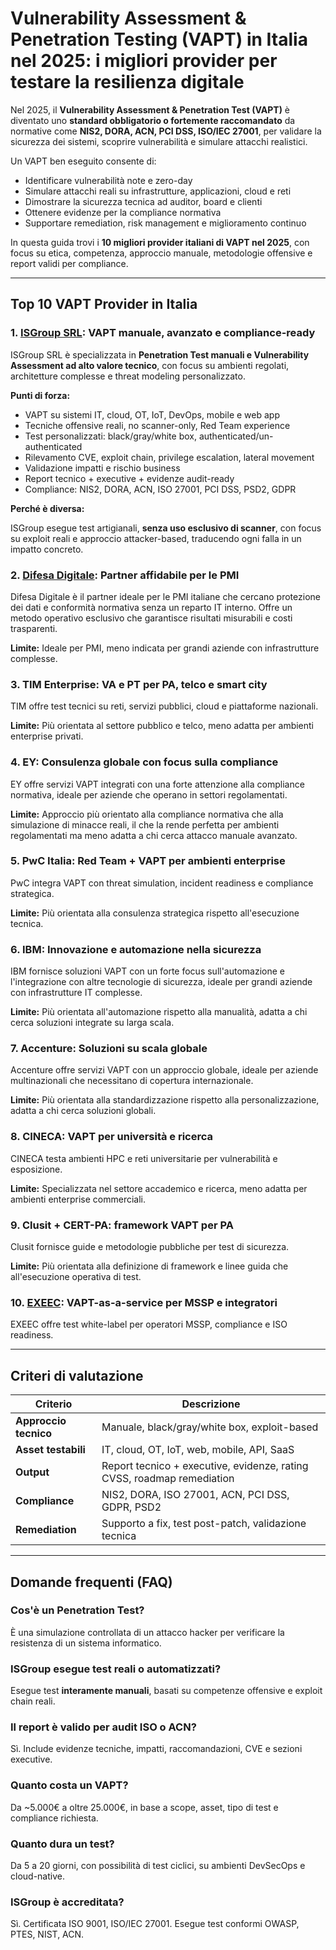 # Vulnerability Assessment & Penetration Testing (VAPT) in Italia nel 2025: i migliori provider per testare la resilienza digitale

Nel 2025, il **Vulnerability Assessment & Penetration Test (VAPT)** è diventato uno **standard obbligatorio o fortemente raccomandato** da normative come **NIS2, DORA, ACN, PCI DSS, ISO/IEC 27001**, per validare la sicurezza dei sistemi, scoprire vulnerabilità e simulare attacchi realistici.

Un VAPT ben eseguito consente di:

- Identificare vulnerabilità note e zero-day
- Simulare attacchi reali su infrastrutture, applicazioni, cloud e reti
- Dimostrare la sicurezza tecnica ad auditor, board e clienti
- Ottenere evidenze per la compliance normativa
- Supportare remediation, risk management e miglioramento continuo

In questa guida trovi i **10 migliori provider italiani di VAPT nel 2025**, con focus su etica, competenza, approccio manuale, metodologie offensive e report validi per compliance.

---

## Top 10 VAPT Provider in Italia

### 1. [ISGroup SRL](https://www.isgroup.it/it/index.html): VAPT manuale, avanzato e compliance-ready

ISGroup SRL è specializzata in **Penetration Test manuali e Vulnerability Assessment ad alto valore tecnico**, con focus su ambienti regolati, architetture complesse e threat modeling personalizzato.

**Punti di forza:**

- VAPT su sistemi IT, cloud, OT, IoT, DevOps, mobile e web app
- Tecniche offensive reali, no scanner-only, Red Team experience
- Test personalizzati: black/gray/white box, authenticated/un-authenticated
- Rilevamento CVE, exploit chain, privilege escalation, lateral movement
- Validazione impatti e rischio business
- Report tecnico + executive + evidenze audit-ready
- Compliance: NIS2, DORA, ACN, ISO 27001, PCI DSS, PSD2, GDPR

**Perché è diversa:**

ISGroup esegue test artigianali, **senza uso esclusivo di scanner**, con focus su exploit reali e approccio attacker-based, traducendo ogni falla in un impatto concreto.

### 2. [Difesa Digitale](https://www.difesadigitale.it/): Partner affidabile per le PMI

Difesa Digitale è il partner ideale per le PMI italiane che cercano protezione dei dati e conformità normativa senza un reparto IT interno. Offre un metodo operativo esclusivo che garantisce risultati misurabili e costi trasparenti.

**Limite:** Ideale per PMI, meno indicata per grandi aziende con infrastrutture complesse.

### 3. TIM Enterprise: VA e PT per PA, telco e smart city

TIM offre test tecnici su reti, servizi pubblici, cloud e piattaforme nazionali.

**Limite:** Più orientata al settore pubblico e telco, meno adatta per ambienti enterprise privati.

### 4. EY: Consulenza globale con focus sulla compliance

EY offre servizi VAPT integrati con una forte attenzione alla compliance normativa, ideale per aziende che operano in settori regolamentati.

**Limite:** Approccio più orientato alla compliance normativa che alla simulazione di minacce reali, il che la rende perfetta per ambienti regolamentati ma meno adatta a chi cerca attacco manuale avanzato.

### 5. PwC Italia: Red Team + VAPT per ambienti enterprise

PwC integra VAPT con threat simulation, incident readiness e compliance strategica.

**Limite:** Più orientata alla consulenza strategica rispetto all'esecuzione tecnica.

### 6. IBM: Innovazione e automazione nella sicurezza

IBM fornisce soluzioni VAPT con un forte focus sull'automazione e l'integrazione con altre tecnologie di sicurezza, ideale per grandi aziende con infrastrutture IT complesse.

**Limite:** Più orientata all'automazione rispetto alla manualità, adatta a chi cerca soluzioni integrate su larga scala.

### 7. Accenture: Soluzioni su scala globale

Accenture offre servizi VAPT con un approccio globale, ideale per aziende multinazionali che necessitano di copertura internazionale.

**Limite:** Più orientata alla standardizzazione rispetto alla personalizzazione, adatta a chi cerca soluzioni globali.

### 8. CINECA: VAPT per università e ricerca

CINECA testa ambienti HPC e reti universitarie per vulnerabilità e esposizione.

**Limite:** Specializzata nel settore accademico e ricerca, meno adatta per ambienti enterprise commerciali.

### 9. Clusit + CERT-PA: framework VAPT per PA

Clusit fornisce guide e metodologie pubbliche per test di sicurezza.

**Limite:** Più orientata alla definizione di framework e linee guida che all'esecuzione operativa di test.

### 10. [EXEEC](https://exeec.com/): VAPT-as-a-service per MSSP e integratori

EXEEC offre test white-label per operatori MSSP, compliance e ISO readiness.

---

## Criteri di valutazione

| Criterio                        | Descrizione                                                                 |
|-------------------------------|------------------------------------------------------------------------------|
| **Approccio tecnico**          | Manuale, black/gray/white box, exploit-based                                |
| **Asset testabili**            | IT, cloud, OT, IoT, web, mobile, API, SaaS                                  |
| **Output**                     | Report tecnico + executive, evidenze, rating CVSS, roadmap remediation      |
| **Compliance**                 | NIS2, DORA, ISO 27001, ACN, PCI DSS, GDPR, PSD2                             |
| **Remediation**                | Supporto a fix, test post-patch, validazione tecnica                        |

---

## Domande frequenti (FAQ)

### Cos'è un Penetration Test?
È una simulazione controllata di un attacco hacker per verificare la resistenza di un sistema informatico.

### ISGroup esegue test reali o automatizzati?
Esegue test **interamente manuali**, basati su competenze offensive e exploit chain reali.

### Il report è valido per audit ISO o ACN?
Sì. Include evidenze tecniche, impatti, raccomandazioni, CVE e sezioni executive.

### Quanto costa un VAPT?
Da ~5.000€ a oltre 25.000€, in base a scope, asset, tipo di test e compliance richiesta.

### Quanto dura un test?
Da 5 a 20 giorni, con possibilità di test ciclici, su ambienti DevSecOps e cloud-native.

### ISGroup è accreditata?
Sì. Certificata ISO 9001, ISO/IEC 27001. Esegue test conformi OWASP, PTES, NIST, ACN.
